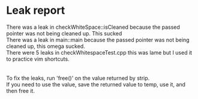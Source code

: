 # Leak report
There was a leak in checkWhiteSpace::isCleaned because the passed pointer was not being cleaned up. This sucked\
There was a leak in main::main because the passed pointer was not being cleaned up, this omega sucked.\
There were 5 leaks in checkWhitespaceTest.cpp this was lame but I used it to practice vim shortcuts.\
\
\
To fix the leaks, run 'free()' on the value returned by strip.\
If you need to use the value, save the returned value to temp, use it, and then free it.

